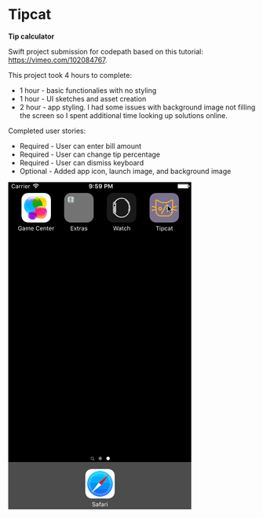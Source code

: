# Tipcat
**Tip calculator**

Swift project submission for codepath based on this tutorial: https://vimeo.com/102084767. 

This project took 4 hours to complete:
* 1 hour - basic functionalies with no styling
* 1 hour - UI sketches and asset creation
* 2 hour - app styling. I had some issues with background image not filling the screen so I spent additional time looking up solutions online.

Completed user stories:
* Required - User can enter bill amount 
* Required - User can change tip percentage
* Required - User can dismiss keyboard
* Optional - Added app icon, launch image, and background image


![Tipcat Walkthrough](https://github.com/gravitymax/Tipcat/blob/master/Tipcat_walkthrough.gif)

